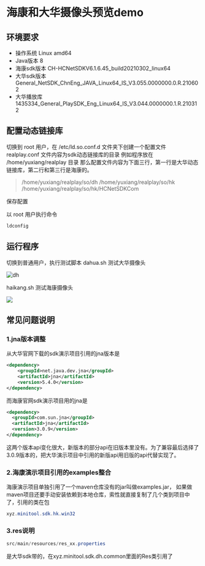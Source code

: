 # 海康和大华摄像头预览demo

## 环境要求
- 操作系统 Linux amd64 
- Java版本   8
- 海康sdk版本  CH-HCNetSDKV6.1.6.45_build20210302_linux64
- 大华sdk版本  General_NetSDK_ChnEng_JAVA_Linux64_IS_V3.055.0000000.0.R.210602
- 大华播放库   1435334_General_PlaySDK_Eng_Linux64_IS_V3.044.0000000.1.R.210312

## 配置动态链接库

切换到 root 用户，在 /etc/ld.so.conf.d 文件夹下创建一个配置文件 realplay.conf
文件内容为sdk动态链接库的目录
例如程序放在 /home/yuxiang/realplay 目录
那么配置文件内容为下面三行，第一行是大华动态链接库，第二行和第三行是海康的。

> /home/yuxiang/realplay/so/dh
> /home/yuxiang/realplay/so/hk
> /home/yuxiang/realplay/so/hk/HCNetSDKCom

保存配置

以 root 用户执行命令

```java
ldconfig
```

## 运行程序
切换到普通用户，执行测试脚本
dahua.sh    测试大华摄像头

![dh](D:\ideaProjects\hikvision-dahua-sdk-realplay\dh.jpg)

haikang.sh  测试海康摄像头

![](D:\ideaProjects\hikvision-dahua-sdk-realplay\hk.jpg)

## 常见问题说明
### 1.jna版本调整
从大华官网下载的sdk演示项目引用的jna版本是
```xml
<dependency>
    <groupId>net.java.dev.jna</groupId>
    <artifactId>jna</artifactId>
    <version>5.4.0</version>
</dependency>
```
而海康官网sdk演示项目用的jna是

```xml
<dependency>
  <groupId>com.sun.jna</groupId>
  <artifactId>jna</artifactId>
  <version>3.0.9</version>
</dependency>
```

这两个版本api变化很大，新版本的部分api在旧版本里没有。为了兼容最后选择了3.0.9版本的，把大华演示项目中引用的新版api用旧版的api代替实现了。

### 2.海康演示项目引用的examples整合
海康演示项目单独引用了一个maven仓库没有的jar叫做examples.jar，
如果做maven项目还要手动安装依赖到本地仓库，索性就直接复制了几个类到项目中了，引用的类在包
```java
xyz.minitool.sdk.hk.win32
```

### 3.res说明
```java
src/main/resources/res_xx.properties
```
是大华sdk带的，在xyz.minitool.sdk.dh.common里面的Res类引用了

